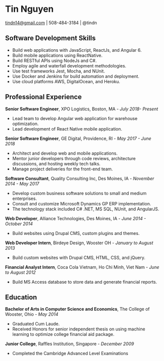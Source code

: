 # Tin Nguyen

tindn14@gmail.com | 508-484-3184 | @tindn

## Software Development Skills

- Build web applications with JavaScript, ReactJs, and Angular 6.
- Build mobile applications using ReactNative.
- Build RESTful APIs using NodeJs and C#.
- Employ agile and waterfall development methodologies.
- Use test frameworks Jest, Mocha, and NUnit.
- Use Docker and Jenkins for build automation and deployment.
- Use cloud platforms AWS, DigitalOcean, and Heroku.

## Professional Experience

**Senior Software Engineer**, XPO Logistics, Boston, MA - _July 2018- Present_

- Lead team to develop Angular web application for warehouse optimization.
- Lead development of React Native mobile application.

**Senior Software Engineer**, GE Digital, Providence, RI - _May 2017 - June 2018_

- Architect and develop web and mobile applications.
- Mentor junior developers through code reviews, architecture discussions, and hosting weekly tech talks.
- Manage project deliveries for the front-end team.

**Software Consultant**, Quality Consulting Inc, Des Moines, IA - _November 2014 - May 2017_

- Develop custom business software solutions to small and medium enterprises.
- Consult and customize Microsoft Dynamics GP ERP implementation.
- The technology stack included C# .NET, MS SQL, NUnit, and AngularJS.

**Web Developer**, Alliance Technologies, Des Moines, IA - _June 2014 - October 2014_

- Build websites using Drupal CMS, custom plugins and themes.

**Web Developer Intern**, Birdeye Design, Wooster OH - _January to August 2013_

- Build custom websites with Drupal CMS, HTML, CSS, and jQuery.

**Financial Analyst Intern**, Coca Cola Vietnam, Ho Chi Minh, Viet Nam - _June to August 2012_

- Build MS Access database to store data and generate financial reports.

## Education

**Bachelor of Arts in Computer Science and Economics**, The College of Wooster, Ohio - _May 2014_

- Graduated Cum Laude.
- Received Honors for senior independent thesis on using machine learning to optimize college financial aid package.

**Junior College**, Raffles Institution, Singapore - _December 2009_

- Completed the Cambridge Advanced Level Examinations
